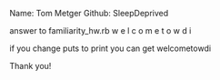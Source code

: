 Name: Tom Metger
Github: SleepDeprived

answer to familiarity_hw.rb
w
e
l
c
o
m
e
t
o
w
d
i

if you change puts to print you can get 
welcometowdi


Thank you!
